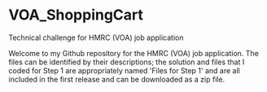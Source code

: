 # VOA_ShoppingCart
Technical challenge for HMRC (VOA) job application

Welcome to my Github repository for the HMRC (VOA) job application. The files can be identified by their descriptions; the solution and files
that I coded for Step 1 are appropriately named 'Files for Step 1' and are all included in the first release and can be downloaded as a zip file. 
